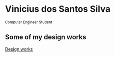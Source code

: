 # Vinicius dos Santos Silva
<sub> Computer Engineer Student </sub> 

##  Some of my design works
[Design works](design_works/READEME.md)


<!---
VniSilva/VniSilva is a ✨ special ✨ repository because its `README.md` (this file) appears on your GitHub profile.
You can click the Preview link to take a look at your changes.
--->
